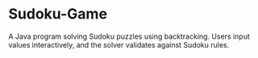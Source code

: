 # Sudoku-Game
A Java program solving Sudoku puzzles using backtracking. Users input values interactively, and the solver validates against Sudoku rules.
